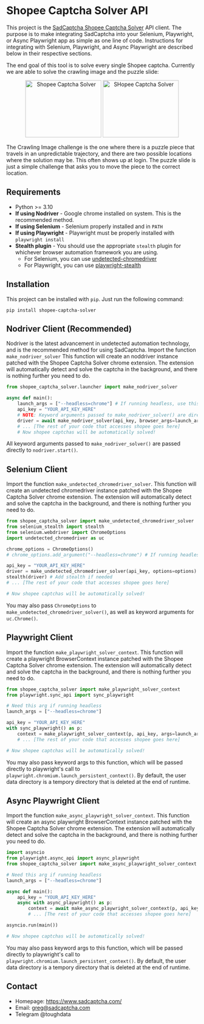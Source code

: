 # Shopee Captcha Solver API
This project is the [SadCaptcha Shopee Captcha Solver](https://www.sadcaptcha.com/shopee-captcha-solver?ref=shopeeghclientrepo) API client.
The purpose is to make integrating SadCaptcha into your Selenium, Playwright, or Async Playwright app as simple as one line of code.
Instructions for integrating with Selenium, Playwright, and Async Playwright are described below in their respective sections.

The end goal of this tool is to solve every single Shopee captcha. 
Currently we are able to solve the crawling image and the puzzle slide:

<div align="center">
    <img src="https://sadcaptcha.b-cdn.net/shopee-image-crawl-captcha.png" width="200px" height="150px" alt="Shopee Captcha Solver">
    <img src="https://sadcaptcha.b-cdn.net/shopee-puzzle-slide-captcha.png" width="200px" height="150px" alt="SHopee Captcha Solver">
</div>

The Crawling Image challenge is the one where there is a puzzle piece that travels in an unpredictable trajectory, and there are two possible locations where the solution may be.
This often shows up at login.
The puzzle slide is just a simple challenge that asks you to move the piece to the correct location.
    
## Requirements
- Python >= 3.10
- **If using Nodriver** - Google chrome installed on system. This is the recommended method.
- **If using Selenium** - Selenium properly installed and in `PATH`
- **If using Playwright** - Playwright must be properly installed with `playwright install`
- **Stealth plugin** - You should use the appropriate `stealth` plugin for whichever browser automation framework you are using.
    - For Selenium, you can use [undetected-chromedriver](https://github.com/ultrafunkamsterdam/undetected-chromedriver)
    - For Playwright, you can use [playwright-stealth](https://pypi.org/project/playwright-stealth/)

## Installation
This project can be installed with `pip`. Just run the following command:
```
pip install shopee-captcha-solver
```

## Nodriver Client (Recommended)
Nodriver is the latest advancement in undetected automation technology, and is the recommended method for using SadCaptcha. 
Import the function `make_nodriver_solver`
This function will create an noddriver instance patched with the Shopee Captcha Solver chrome extension.
The extension will automatically detect and solve the captcha in the background, and there is nothing further you need to do.

```py
from shopee_captcha_solver.launcher import make_nodriver_solver

async def main():
    launch_args = ["--headless=chrome"] # If running headless, use this option, or headless=new
    api_key = "YOUR_API_KEY_HERE"
    # NOTE: Keyword arguments passed to make_nodriver_solver() are directly passed to nodriver.start()!
    driver = await make_nodriver_solver(api_key, browser_args=launch_args) # Returns nodriver browser 
    # ... [The rest of your code that accesses shopee goes here]
    # Now shopee captchas will be automatically solved!
```
All keyword arguments passed to `make_nodriver_solver()` are passed directly to `nodriver.start()`.

## Selenium Client 
Import the function `make_undetected_chromedriver_solver`.
This function will create an undetected chromedriver instance patched with the Shopee Captcha Solver chrome extension.
The extension will automatically detect and solve the captcha in the background, and there is nothing further you need to do.

```py
from shopee_captcha_solver import make_undetected_chromedriver_solver
from selenium_stealth import stealth
from selenium.webdriver import ChromeOptions
import undetected_chromedriver as uc

chrome_options = ChromeOptions()
# chrome_options.add_argument("--headless=chrome") # If running headless, use this option

api_key = "YOUR_API_KEY_HERE"
driver = make_undetected_chromedriver_solver(api_key, options=options) # Returns uc.Chrome instance
stealth(driver) # Add stealth if needed
# ... [The rest of your code that accesses shopee goes here]

# Now shopee captchas will be automatically solved!
```
You may also pass `ChromeOptions` to `make_undetected_chromedriver_solver()`, as well as keyword arguments for `uc.Chrome()`.

## Playwright Client
Import the function `make_playwright_solver_context`.
This function will create a playwright BrowserContext instance patched with the Shopee Captcha Solver chrome extension.
The extension will automatically detect and solve the captcha in the background, and there is nothing further you need to do.

```py
from shopee_captcha_solver import make_playwright_solver_context
from playwright.sync_api import sync_playwright

# Need this arg if running headless
launch_args = ["--headless=chrome"] 

api_key = "YOUR_API_KEY_HERE"
with sync_playwright() as p:
    context = make_playwright_solver_context(p, api_key, args=launch_args) # Returns playwright BrowserContext instance
    # ... [The rest of your code that accesses shopee goes here]

# Now shopee captchas will be automatically solved!
```
You may also pass keyword args to this function, which will be passed directly to playwright's call to `playwright.chromium.launch_persistent_context()`.
By default, the user data directory is a tempory directory that is deleted at the end of runtime.

## Async Playwright Client
Import the function `make_async_playwright_solver_context`.
This function will create an async playwright BrowserContext instance patched with the Shopee Captcha Solver chrome extension.
The extension will automatically detect and solve the captcha in the background, and there is nothing further you need to do.

```py
import asyncio
from playwright.async_api import async_playwright
from shopee_captcha_solver import make_async_playwright_solver_context

# Need this arg if running headless
launch_args = ["--headless=chrome"] 

async def main():
    api_key = "YOUR_API_KEY_HERE"
    async with async_playwright() as p:
        context = await make_async_playwright_solver_context(p, api_key, args=launch_args) # Returns playwright BrowserContext instance
        # ... [The rest of your code that accesses shopee goes here]

asyncio.run(main())

# Now shopee captchas will be automatically solved!
```
You may also pass keyword args to this function, which will be passed directly to playwright's call to `playwright.chromium.launch_persistent_context()`.
By default, the user data directory is a tempory directory that is deleted at the end of runtime.

## Contact
- Homepage: https://www.sadcaptcha.com/
- Email: greg@sadcaptcha.com
- Telegram @toughdata
